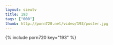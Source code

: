 ```yaml
--- 
layout: sieutv
title: 193
tags: ["000"]
thumb: http://porn720.net/video/193/poster.jpg
---
```

{% include porn720 key="193" %} 
